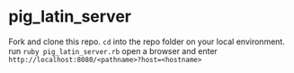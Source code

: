 # pig_latin_server

Fork and clone this repo.
`cd` into the repo folder on your local environment.
run `ruby pig_latin_server.rb`
open a browser and enter `http://localhost:8080/<pathname>?host=<hostname>`
